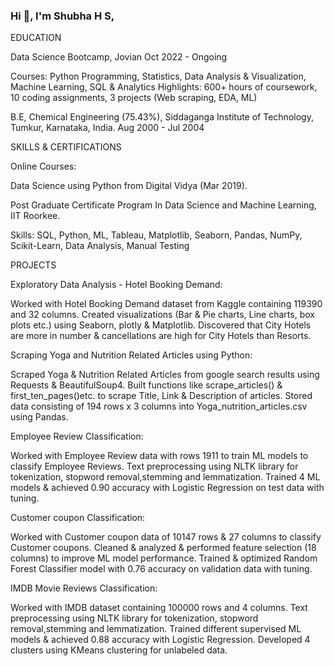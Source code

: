 ### Hi 👋, I'm Shubha H S,

                                                                                
                           
EDUCATION

Data Science Bootcamp, Jovian                                                                                    Oct 2022 - Ongoing

Courses: Python Programming, Statistics, Data Analysis & Visualization, Machine Learning, SQL & Analytics
Highlights: 600+ hours of coursework, 10 coding assignments, 3 projects (Web scraping, EDA, ML)

B.E, Chemical Engineering (75.43%),
Siddaganga Institute of Technology, Tumkur, Karnataka, India.                                                   Aug 2000 - Jul 2004                                                                                                        

SKILLS & CERTIFICATIONS

Online Courses: 

Data Science using Python from Digital Vidya (Mar 2019).

Post Graduate Certificate Program In Data Science and Machine Learning, IIT Roorkee.

Skills: SQL, Python, ML, Tableau, Matplotlib, Seaborn, Pandas, NumPy, Scikit-Learn, Data Analysis, Manual Testing

PROJECTS 

Exploratory Data Analysis - Hotel Booking Demand:

Worked with Hotel Booking Demand dataset from Kaggle containing 119390 and 32 columns.
Created visualizations (Bar & Pie charts, Line charts, box plots etc.) using Seaborn, plotly & Matplotlib.
Discovered that City Hotels are more in number & cancellations are high for City Hotels than Resorts.

Scraping Yoga and Nutrition Related Articles using Python:

Scraped Yoga & Nutrition Related Articles from google search results using Requests & BeautifulSoup4.
Built functions like scrape_articles() & first_ten_pages()etc. to scrape Title, Link & Description of articles.
Stored data consisting of 194 rows x 3 columns into Yoga_nutrition_articles.csv using Pandas.

Employee Review Classification:

Worked with Employee Review data with rows 1911 to train ML models to classify Employee Reviews.
Text preprocessing using NLTK library for tokenization, stopword removal,stemming and lemmatization.
Trained 4 ML models & achieved 0.90 accuracy with Logistic Regression on test data with tuning.

Customer coupon Classification:

Worked with Customer coupon data of 10147 rows & 27 columns to classify Customer coupons.
Cleaned & analyzed & performed feature selection (18 columns) to improve ML model performance.
Trained & optimized Random Forest Classifier model with 0.76 accuracy on validation data with tuning.

IMDB Movie Reviews Classification:

Worked with IMDB dataset containing 100000 rows and 4 columns.
Text preprocessing using NLTK library for tokenization, stopword removal,stemming and lemmatization.
Trained different supervised ML models & achieved 0.88 accuracy with Logistic Regression.
Developed 4 clusters using KMeans clustering for unlabeled data.
